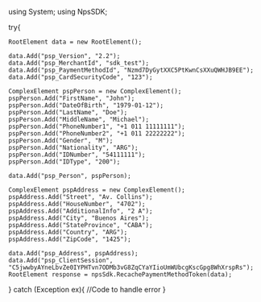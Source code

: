 using System;
using NpsSDK;

try{

    RootElement data = new RootElement();

    data.Add("psp_Version", "2.2");
    data.Add("psp_MerchantId", "sdk_test");
    data.Add("psp_PaymentMethodId", "Nzmd7DyGytXXC5PtKwnCsXXuQWHJB9EE");
    data.Add("psp_CardSecurityCode", "123");

    ComplexElement pspPerson = new ComplexElement();
    pspPerson.Add("FirstName", "John");
    pspPerson.Add("DateOfBirth", "1979-01-12");
    pspPerson.Add("LastName", "Doe");
    pspPerson.Add("MiddleName", "Michael");
    pspPerson.Add("PhoneNumber1", "+1 011 11111111");
    pspPerson.Add("PhoneNumber2", "+1 011 22222222");
    pspPerson.Add("Gender", "M");
    pspPerson.Add("Nationality", "ARG");
    pspPerson.Add("IDNumber", "54111111");
    pspPerson.Add("IDType", "200");

    data.Add("psp_Person", pspPerson);

    ComplexElement pspAddress = new ComplexElement();
    pspAddress.Add("Street", "Av. Collins");
    pspAddress.Add("HouseNumber", "4702");
    pspAddress.Add("AdditionalInfo", "2 A");
    pspAddress.Add("City", "Buenos Aires");
    pspAddress.Add("StateProvince", "CABA");
    pspAddress.Add("Country", "ARG");
    pspAddress.Add("ZipCode", "1425");

    data.Add("psp_Address", pspAddress);
    data.Add("psp_ClientSession", "C5jwwbyAYneLbvZe0IYPHTvn7ODMb3vG8ZqCYaYIioUmWUbcgKscGpg8WhXrspRs");
    RootElement response = npsSdk.RecachePaymentMethodToken(data);

}
catch (Exception ex){
    //Code to handle error
}

